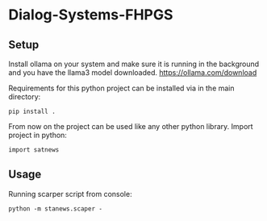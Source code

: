 # Dialog-Systems-FHPGS

## Setup
Install ollama on your system and make sure it is running in the background and you have the llama3 model downloaded.
https://ollama.com/download

Requirements for this python project can be installed via in the main directory:
````
pip install .
````

From now on the project can be used like any other python library.
Import project in python:
````
import satnews
````

## Usage

Running scarper script from console:

````
python -m stanews.scaper -
````